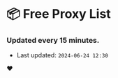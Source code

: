 # :package: Free Proxy List
### Updated every 15 minutes.

- Last updated: `2024-06-24 12:30`

:heart:
